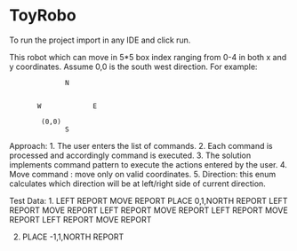 # ToyRobo
To run the project import in any IDE and click run.

This robot which can move in 5*5 box index ranging from 0-4 in both x and y coordinates.
Assume 0,0 is the south west direction. For example: 

				  N
					
					
		   W			 E
					
			(0,0)		
				  S
					

Approach:
	1. The user enters the list of commands.
	2. Each command is processed and accordingly command is executed.
	3. The solution implements command pattern to execute the actions entered by the user.
	4. Move command : move only on valid coordinates.
	5. Direction: this enum calculates which direction will be at left/right side of current direction.
	
Test Data:
1.
LEFT
REPORT
MOVE
REPORT
PLACE 0,1,NORTH
REPORT
LEFT
REPORT
MOVE
REPORT
LEFT
REPORT
MOVE
REPORT
LEFT
REPORT
MOVE
REPORT
LEFT
REPORT
MOVE
REPORT

2. PLACE -1,1,NORTH
REPORT

